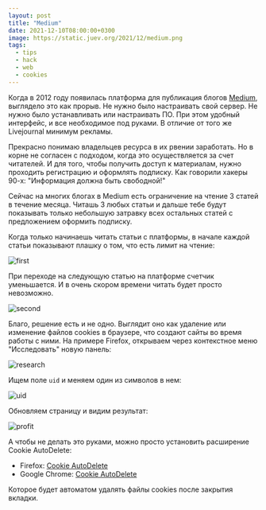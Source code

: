 ```yaml
---
layout: post
title: "Medium"
date: 2021-12-10T08:00:00+0300
image: https://static.juev.org/2021/12/medium.png
tags:
  - tips
  - hack
  - web
  - cookies
---
```

Когда в 2012 году появилась платформа для публикация блогов [Medium](https://en.wikipedia.org/wiki/Medium_(website)), выглядело это как прорыв. Не нужно было настраивать свой сервер. Не нужно было устанавливать или настраивать ПО. При этом удобный интерфейс, и все необходимое под руками. В отличие от того же Livejournal минимум рекламы.

Прекрасно понимаю владельцев ресурса в их рвении заработать. Но в корне не согласен с подходом, когда это осуществляется за счет читателей. И для того, чтобы получить доступ к материалам, нужно проходить регистрацию и оформлять подписку. Как говорили хакеры 90-х: "Информация должна быть свободной!"

Сейчас на многих блогах в Medium есть ограничение на чтение 3 статей в течение месяца. Читашь 3 любых статьи и дальше тебе будут показывать только небольшую затравку всех остальных статей с предложением оформить подписку.

Когда только начинаешь читать статьи с платформы, в начале каждой статьи показывают плашку о том, что есть лимит на чтение:

![first](https://static.juev.org/2021/12/first.png)

При переходе на следующую статью на платформе счетчик уменьшается. И в очень скором времени читать будет просто невозможно.

![second](https://static.juev.org/2021/12/second.png)

Благо, решение есть и не одно. Выглядит оно как удаление или изменение файлов cookies в браузере, что создают сайты во время работы с ними. На примере Firefox, открываем через контекстное меню "Исследовать" новую панель:

![research](https://static.juev.org/2021/12/research.png)

Ищем поле `uid` и меняем один из символов в нем:

![uid](https://static.juev.org/2021/12/uid.png)

Обновляем страницу и видим результат:

![profit](https://static.juev.org/2021/12/profit.png)

А чтобы не делать это руками, можно просто установить расширение Cookie AutoDelete:

* Firefox: [Cookie AutoDelete](https://addons.mozilla.org/en-US/firefox/addon/cookie-autodelete/)
* Google Chrome: [Cookie AutoDelete](https://chrome.google.com/webstore/detail/cookie-autodelete/fhcgjolkccmbidfldomjliifgaodjagh/)

Которое будет автоматом удалять файлы cookies после закрытия вкладки.
